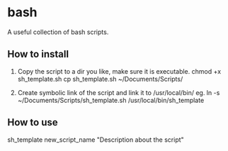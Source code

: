 # bash
A useful collection of bash scripts.

How to install
--------------
  1. Copy the script to a dir you like, make sure it is executable.
      chmod +x sh_template.sh
      cp sh_template.sh ~/Documents/Scripts/
      
  2. Create symbolic link of the script and link it to /usr/local/bin/
      eg. ln -s ~/Documents/Scripts/sh_template.sh /usr/local/bin/sh_template


How to use
----------
  sh_template new_script_name "Description about the script"


